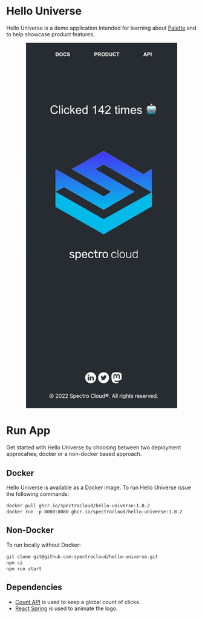 # Hello Universe

Hello Universe is a demo application intended for learning about [Palette](https://docs.spectrocloud.com/introduction) and to help showcase product features.

<p align="center">
<img src="./static/img/demo.gif" alt="drawing" width="400"/>
</p>

# Run App

Get started with Hello Universe by choosing between two deployment approcahes; docker or a non-docker based approach.

## Docker

Hello Universe is available as a Docker image.
To run Hello Universe issue the following commands:

```shell
docker pull ghcr.io/spectrocloud/hello-universe:1.0.2
docker run -p 8080:8080 ghcr.io/spectrocloud/hello-universe:1.0.2
```

## Non-Docker
To run locally without Docker:

```
git clone git@github.com:spectrocloud/hello-universe.git
npm ci
npm run start
```

## Dependencies

- [Count API](https://countapi.xyz/) is used to keep a global count of clicks.
- [React Spring](https://github.com/pmndrs/react-spring) is used to animate the logo.